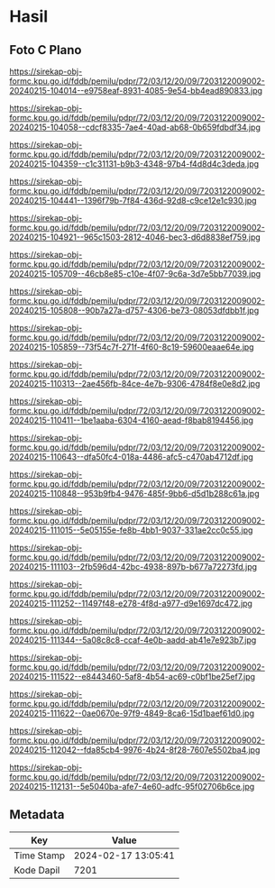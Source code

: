 # Hasil

## Foto C Plano

https://sirekap-obj-formc.kpu.go.id/fddb/pemilu/pdpr/72/03/12/20/09/7203122009002-20240215-104014--e9758eaf-8931-4085-9e54-bb4ead890833.jpg

https://sirekap-obj-formc.kpu.go.id/fddb/pemilu/pdpr/72/03/12/20/09/7203122009002-20240215-104058--cdcf8335-7ae4-40ad-ab68-0b659fdbdf34.jpg

https://sirekap-obj-formc.kpu.go.id/fddb/pemilu/pdpr/72/03/12/20/09/7203122009002-20240215-104359--c1c31131-b9b3-4348-97b4-f4d8d4c3deda.jpg

https://sirekap-obj-formc.kpu.go.id/fddb/pemilu/pdpr/72/03/12/20/09/7203122009002-20240215-104441--1396f79b-7f84-436d-92d8-c9ce12e1c930.jpg

https://sirekap-obj-formc.kpu.go.id/fddb/pemilu/pdpr/72/03/12/20/09/7203122009002-20240215-104921--965c1503-2812-4046-bec3-d6d8838ef759.jpg

https://sirekap-obj-formc.kpu.go.id/fddb/pemilu/pdpr/72/03/12/20/09/7203122009002-20240215-105709--46cb8e85-c10e-4f07-9c6a-3d7e5bb77039.jpg

https://sirekap-obj-formc.kpu.go.id/fddb/pemilu/pdpr/72/03/12/20/09/7203122009002-20240215-105808--90b7a27a-d757-4306-be73-08053dfdbb1f.jpg

https://sirekap-obj-formc.kpu.go.id/fddb/pemilu/pdpr/72/03/12/20/09/7203122009002-20240215-105859--73f54c7f-271f-4f60-8c19-59600eaae64e.jpg

https://sirekap-obj-formc.kpu.go.id/fddb/pemilu/pdpr/72/03/12/20/09/7203122009002-20240215-110313--2ae456fb-84ce-4e7b-9306-4784f8e0e8d2.jpg

https://sirekap-obj-formc.kpu.go.id/fddb/pemilu/pdpr/72/03/12/20/09/7203122009002-20240215-110411--1be1aaba-6304-4160-aead-f8bab8194456.jpg

https://sirekap-obj-formc.kpu.go.id/fddb/pemilu/pdpr/72/03/12/20/09/7203122009002-20240215-110643--dfa50fc4-018a-4486-afc5-c470ab4712df.jpg

https://sirekap-obj-formc.kpu.go.id/fddb/pemilu/pdpr/72/03/12/20/09/7203122009002-20240215-110848--953b9fb4-9476-485f-9bb6-d5d1b288c61a.jpg

https://sirekap-obj-formc.kpu.go.id/fddb/pemilu/pdpr/72/03/12/20/09/7203122009002-20240215-111015--5e05155e-fe8b-4bb1-9037-331ae2cc0c55.jpg

https://sirekap-obj-formc.kpu.go.id/fddb/pemilu/pdpr/72/03/12/20/09/7203122009002-20240215-111103--2fb596d4-42bc-4938-897b-b677a72273fd.jpg

https://sirekap-obj-formc.kpu.go.id/fddb/pemilu/pdpr/72/03/12/20/09/7203122009002-20240215-111252--11497f48-e278-4f8d-a977-d9e1697dc472.jpg

https://sirekap-obj-formc.kpu.go.id/fddb/pemilu/pdpr/72/03/12/20/09/7203122009002-20240215-111344--5a08c8c8-ccaf-4e0b-aadd-ab41e7e923b7.jpg

https://sirekap-obj-formc.kpu.go.id/fddb/pemilu/pdpr/72/03/12/20/09/7203122009002-20240215-111522--e8443460-5af8-4b54-ac69-c0bf1be25ef7.jpg

https://sirekap-obj-formc.kpu.go.id/fddb/pemilu/pdpr/72/03/12/20/09/7203122009002-20240215-111622--0ae0670e-97f9-4849-8ca6-15d1baef61d0.jpg

https://sirekap-obj-formc.kpu.go.id/fddb/pemilu/pdpr/72/03/12/20/09/7203122009002-20240215-112042--fda85cb4-9976-4b24-8f28-7607e5502ba4.jpg

https://sirekap-obj-formc.kpu.go.id/fddb/pemilu/pdpr/72/03/12/20/09/7203122009002-20240215-112131--5e5040ba-afe7-4e60-adfc-95f02706b6ce.jpg


## Metadata

| Key        | Value               |
| ---------- | ------------------- |
| Time Stamp | 2024-02-17 13:05:41 |
| Kode Dapil | 7201                |



